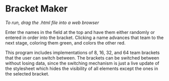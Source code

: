 # Bracket Maker

*To run, drag the .html file into a web browser*

Enter the names in the field at the top and have them either randomly or entered in order into the bracket. Clicking a name advances that team to the next stage, coloring them green, and colors the other red. 

This program includes implementations of 8, 16, 32, and 64 team brackets that the user can switch between. The brackets can be switched between without losing data, since the switching mechanism is just a live update of the stylesheet which hides the visibility of all elements except the ones in the selected bracket.
